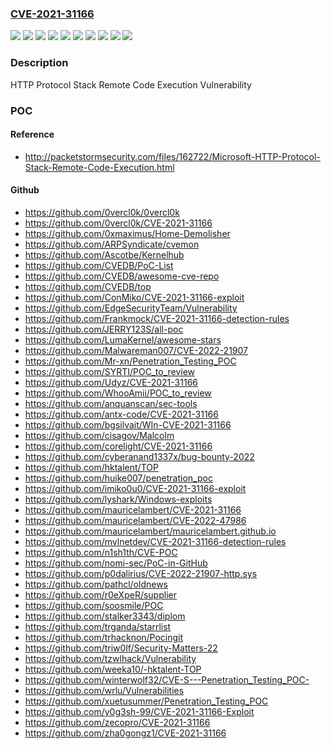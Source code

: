 ### [CVE-2021-31166](https://cve.mitre.org/cgi-bin/cvename.cgi?name=CVE-2021-31166)
![](https://img.shields.io/static/v1?label=Product&message=Windows%2010%20Version%202004%20for%2032-bit%20Systems&color=blue)
![](https://img.shields.io/static/v1?label=Product&message=Windows%2010%20Version%202004%20for%20ARM64-based%20Systems&color=blue)
![](https://img.shields.io/static/v1?label=Product&message=Windows%2010%20Version%202004%20for%20x64-based%20Systems&color=blue)
![](https://img.shields.io/static/v1?label=Product&message=Windows%2010%20Version%2020H2%20for%2032-bit%20Systems&color=blue)
![](https://img.shields.io/static/v1?label=Product&message=Windows%2010%20Version%2020H2%20for%20ARM64-based%20Systems&color=blue)
![](https://img.shields.io/static/v1?label=Product&message=Windows%2010%20Version%2020H2%20for%20x64-based%20Systems&color=blue)
![](https://img.shields.io/static/v1?label=Product&message=Windows%20Server%2C%20version%202004%20(Server%20Core%20installation)&color=blue)
![](https://img.shields.io/static/v1?label=Product&message=Windows%20Server%2C%20version%2020H2%20(Server%20Core%20Installation)&color=blue)
![](https://img.shields.io/static/v1?label=Version&message=n%2Fa&color=blue)
![](https://img.shields.io/static/v1?label=Vulnerability&message=Remote%20Code%20Execution&color=brighgreen)

### Description

HTTP Protocol Stack Remote Code Execution Vulnerability

### POC

#### Reference
- http://packetstormsecurity.com/files/162722/Microsoft-HTTP-Protocol-Stack-Remote-Code-Execution.html

#### Github
- https://github.com/0vercl0k/0vercl0k
- https://github.com/0vercl0k/CVE-2021-31166
- https://github.com/0xmaximus/Home-Demolisher
- https://github.com/ARPSyndicate/cvemon
- https://github.com/Ascotbe/Kernelhub
- https://github.com/CVEDB/PoC-List
- https://github.com/CVEDB/awesome-cve-repo
- https://github.com/CVEDB/top
- https://github.com/ConMiko/CVE-2021-31166-exploit
- https://github.com/EdgeSecurityTeam/Vulnerability
- https://github.com/Frankmock/CVE-2021-31166-detection-rules
- https://github.com/JERRY123S/all-poc
- https://github.com/LumaKernel/awesome-stars
- https://github.com/Malwareman007/CVE-2022-21907
- https://github.com/Mr-xn/Penetration_Testing_POC
- https://github.com/SYRTI/POC_to_review
- https://github.com/Udyz/CVE-2021-31166
- https://github.com/WhooAmii/POC_to_review
- https://github.com/anquanscan/sec-tools
- https://github.com/antx-code/CVE-2021-31166
- https://github.com/bgsilvait/WIn-CVE-2021-31166
- https://github.com/cisagov/Malcolm
- https://github.com/corelight/CVE-2021-31166
- https://github.com/cyberanand1337x/bug-bounty-2022
- https://github.com/hktalent/TOP
- https://github.com/huike007/penetration_poc
- https://github.com/imiko0u0/CVE-2021-31166-exploit
- https://github.com/lyshark/Windows-exploits
- https://github.com/mauricelambert/CVE-2021-31166
- https://github.com/mauricelambert/CVE-2022-47986
- https://github.com/mauricelambert/mauricelambert.github.io
- https://github.com/mvlnetdev/CVE-2021-31166-detection-rules
- https://github.com/n1sh1th/CVE-POC
- https://github.com/nomi-sec/PoC-in-GitHub
- https://github.com/p0dalirius/CVE-2022-21907-http.sys
- https://github.com/pathcl/oldnews
- https://github.com/r0eXpeR/supplier
- https://github.com/soosmile/POC
- https://github.com/stalker3343/diplom
- https://github.com/trganda/starrlist
- https://github.com/trhacknon/Pocingit
- https://github.com/triw0lf/Security-Matters-22
- https://github.com/tzwlhack/Vulnerability
- https://github.com/weeka10/-hktalent-TOP
- https://github.com/winterwolf32/CVE-S---Penetration_Testing_POC-
- https://github.com/wrlu/Vulnerabilities
- https://github.com/xuetusummer/Penetration_Testing_POC
- https://github.com/y0g3sh-99/CVE-2021-31166-Exploit
- https://github.com/zecopro/CVE-2021-31166
- https://github.com/zha0gongz1/CVE-2021-31166

